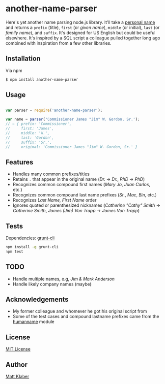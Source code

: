 # another-name-parser

Here's yet another name parsing node.js library. It'll take a [personal name](https://en.wikipedia.org/wiki/Personal_name) 
and returns a `prefix` (title), `first` (or *given name*), `middle` (or initial), `last` (or *family name*), 
and `suffix`. It's designed for US English but could be useful elsewhere. It's inspired by a SQL script a 
colleague pulled together long ago combined with inspiration from a few other libraries.

## Installation

Via npm

```bash
$ npm install another-name-parser
```

## Usage

```javascript

var parser = require('another-name-parser');

var name = parser('Commissioner James "Jim" W. Gordon, Sr.');
// → { prefix: 'Commissioner',
//     first: 'James',
//     middle: 'W.',
//     last: 'Gordon',
//     suffix: 'Sr.',
//     original: 'Commissioner James "Jim" W. Gordon, Sr.' }

```

## Features

* Handles many common prefixes/titles
* Retains `.` that appear in the original name (*Dr.* &rarr; *Dr.*, *PhD* &rarr; *PhD*)
* Recognizes common compound first names (*Mary Jo*, *Juan Carlos*, etc.)
* Recognizes common compound last name prefixes (*St.*, *Mac*, *Bin*, etc.)
* Recognizes *Last Name, First Name* order
* Ignores quoted or parenthesized nicknames (*Catherine "Cathy" Smith* &rarr; *Catherine Smith*, *James (Jim) Von Trapp* &rarr; *James Von Trapp*)


## Tests

Dependencies: [grunt-cli](https://www.npmjs.com/package/grunt-cli)

```bash
npm install -g grunt-cli
npm test
```


## TODO

* Handle multiple names, e.g, *Jim & Mark Anderson*
* Handle likely company names (maybe)

## Acknowledgements

* My former colleague and whomever he got his original script from
* Some of the test cases and compound lastname prefixes came from the [humanname](https://www.npmjs.com/package/humanname) module


## License

[MIT License](http://www.opensource.org/licenses/mit-license.php)

## Author

[Matt Klaber](https://github.com/mklaber)
